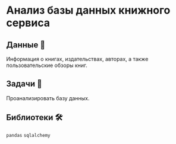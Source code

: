 
# Анализ базы данных книжного сервиса

## Данные 📁

Информация о книгах, издательствах, авторах, а также пользовательские обзоры книг.

## Задачи 📝

Проанализировать базу данных.

## Библиотеки 🛠️

`pandas` `sqlalchemy`
